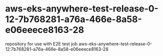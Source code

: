 # aws-eks-anywhere-test-release-0-12-7b768281-a76a-466e-8a58-e06eeece8163-28
repository for use with E2E test job aws-eks-anywhere-test-release-0-12:7b768281-a76a-466e-8a58-e06eeece8163-28
